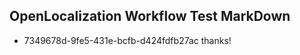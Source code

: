 ## OpenLocalization Workflow Test MarkDown
* 7349678d-9fe5-431e-bcfb-d424fdfb27ac 
thanks!<!--HONumber=Mar16_HO2-->
